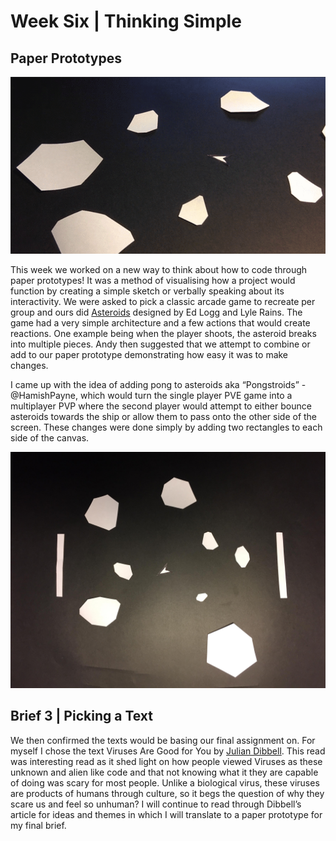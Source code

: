 # Week Six | Thinking Simple

## Paper Prototypes
![](gif.gif)

This week we worked on a new way to think about how to code through paper prototypes! It was a method of visualising how a project would function by creating a simple sketch or verbally speaking about its interactivity. We were asked to pick a classic arcade game to recreate per group and ours did [Asteroids](https://en.wikipedia.org/wiki/Asteroids_(video_game)) designed by Ed Logg and Lyle Rains. The game had a very simple architecture and a few actions that would create reactions. One example being when the player shoots, the asteroid breaks into multiple pieces. Andy then suggested that we attempt to combine or add to our paper prototype demonstrating how easy it was to make changes.

I came up with the idea of adding pong to asteroids aka “Pongstroids” -@HamishPayne, which would turn the single player PVE game into a multiplayer PVP where the second player would attempt to either bounce asteroids towards the ship or allow them to pass onto the other side of the screen. These changes were done simply by adding two rectangles to each side of the canvas. 

![](pongstraoids.jpg)

## Brief 3 | Picking a Text

We then confirmed the texts would be basing our final assignment on. For myself I chose the text Viruses Are Good for You by [Julian Dibbell](https://en.wikipedia.org/wiki/Julian_Dibbell). This read was interesting read as it shed light on how people viewed Viruses as these unknown and alien like code and that not knowing what it they are capable of doing was scary for most people. Unlike a biological virus, these viruses are products of humans through culture, so it begs the question of why they scare us and feel so unhuman? I will continue to read through Dibbell’s article for ideas and themes in which I will translate to a paper prototype for my final brief. 


